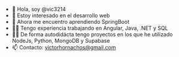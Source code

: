 - 👋 Hola, soy @vic3214
- 👀 Estoy interesado en el desarrollo web
- 🌱 Ahora me encuentro aprendiendo SpringBoot
- 🧑‍🏫 Tengo experiencia trabajando en Angular, Java, .NET y SQL
- 👨‍🎓 De forma autodidácta tengo proyectos en los que he utilizado NodeJs, Python, MongoDB y Supabase
- 📫 Contacto: victorhornachos@gmail.com
